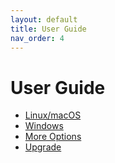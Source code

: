 ```yaml
---
layout: default
title: User Guide
nav_order: 4
---
```


# User Guide

- [Linux/macOS](#linuxmacos)
- [Windows](#windows)
- [More Options](#more-options)
- [Upgrade](#upgrade)

